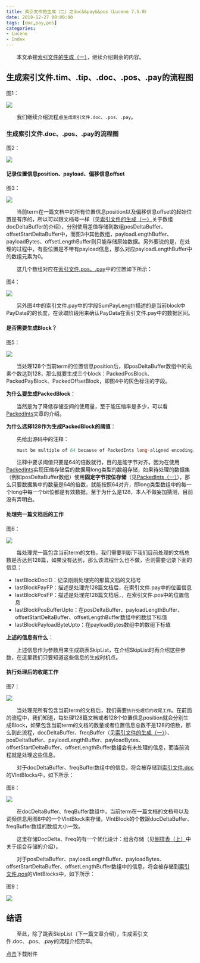```yaml
---
title: 索引文件的生成（二）之doc&&pay&&pos（Lucene 7.5.0）
date: 2019-12-27 00:00:00
tags: [doc,pay,pos]
categories:
- Lucene
- Index
---
```


&emsp;&emsp;本文承接[索引文件的生成（一）](https://www.amazingkoala.com.cn/Lucene/Index/2019/1226/索引文件的生成（一）之doc&&pay&&pos)，继续介绍剩余的内容。

## 生成索引文件.tim、.tip、.doc、.pos、.pay的流程图

图1：

<img src="http://www.amazingkoala.com.cn/uploads/lucene/index/索引文件的生成/索引文件的生成（二）/1.png">

&emsp;&emsp;我们继续介绍流程点`生成索引文件.doc、.pos、.pay`。

### 生成索引文件.doc、.pos、.pay的流程图

图2：

<img src="http://www.amazingkoala.com.cn/uploads/lucene/index/索引文件的生成/索引文件的生成（二）/2.png">

#### 记录位置信息position、payload、偏移信息offset

图3：

<img src="http://www.amazingkoala.com.cn/uploads/lucene/index/索引文件的生成/索引文件的生成（二）/3.png">

&emsp;&emsp;当前term在一篇文档中的所有位置信息position以及偏移信息offset的起始位置是有序的，所以可以跟文档号一样（见[索引文件的生成（一）](https://www.amazingkoala.com.cn/Lucene/Index/2019/1226/索引文件的生成（一）之doc&&pay&&pos)关于数组docDeltaBuffer的介绍），分别使用差值存储到数组posDeltaBuffer、offsetStartDeltaBuffer中，而图3中其他数组，payloadLengthBuffer、payloadBytes、offsetLengthBuffer则只能存储原始数据。另外要说的是，在处理的过程中，有些位置是不带有payload信息，那么对应payloadLengthBuffer中的数组元素为0。

&emsp;&emsp;这几个数组对应在[索引文件.pos、.pay](https://www.amazingkoala.com.cn/Lucene/suoyinwenjian/2019/0324/索引文件之pos&&pay)中的位置如下所示：

图4：

<img src="http://www.amazingkoala.com.cn/uploads/lucene/index/索引文件的生成/索引文件的生成（二）/4.png">

&emsp;&emsp;另外图4中的索引文件.pay中的字段SumPayLength描述的是当前block中PayData的的长度，在读取阶段用来确认PayData在索引文件.pay中的数据区间。

#### 是否需要生成Block？

图5：

<img src="http://www.amazingkoala.com.cn/uploads/lucene/index/索引文件的生成/索引文件的生成（二）/5.png">

&emsp;&emsp;当处理128个当前term的位置信息position后，即posDeltaBuffer数组中的元素个数达到128，那么就要生成三个block：PackedPosBlock、PackedPayBlock、PackedOffsetBlock，即图4中的灰色标注的字段。

**为什么要生成PackedBlock**：

&emsp;&emsp;当然是为了降低存储空间的使用量，至于能压缩率是多少，可以看[PackedInts](https://www.amazingkoala.com.cn/Lucene/yasuocunchu/2019/1217/PackedInts（一）)文章的介绍。

**为什么选择128作为生成PackedBlock的阈值**：

&emsp;&emsp;先给出源码中的注释：

```java
    must be multiple of 64 because of PackedInts long-aligned encoding/decoding
```

&emsp;&emsp;注释中要求阈值只要是64的倍数就行，目的是能字节对齐。因为在使用[PackedInts](https://www.amazingkoala.com.cn/Lucene/yasuocunchu/2019/1217/PackedInts（一）)实现压缩存储后的数据用long类型的数组存储，如果待处理的数据集（例如posDeltaBuffer数组）使用**固定字节按位存储**（见[PackedInts（一）](https://www.amazingkoala.com.cn/Lucene/yasuocunchu/2019/1217/PackedInts（一）)），那么只要数据集中的数量是64的倍数，就能按照64对齐，即long类型数组中的每一个long中每一个bit位都是有效数据。至于为什么是128，本人不做妄加猜测，目前没有弄明白。

#### 处理完一篇文档后的工作

图6：

<img src="http://www.amazingkoala.com.cn/uploads/lucene/index/索引文件的生成/索引文件的生成（二）/6.png">

&emsp;&emsp;每处理完一篇包含当前term的文档，我们需要判断下我们目前处理的文档总数是否达到128篇，如果没有达到，那么该流程什么也不做，否则需要记录下面的信息：

- lastBlockDocID：记录刚刚处理完的那篇文档的文档号
- lastBlockPayFP：描述是处理完128篇文档后，在索引文件.pay中的位置信息
- lastBlockPosFP：描述是处理完128篇文档后，，在索引文件.pos中的位置信息
- lastBlockPosBufferUpto：在posDeltaBuffer、payloadLengthBuffer、offsetStartDeltaBuffer、offsetLengthBuffer数组中的数组下标值
- lastBlockPayloadByteUpto：在payloadBytes数组中的数组下标值

**上述的信息有什么**：

&emsp;&emsp;上述信息作为参数用来生成跳表SkipList，在介绍SkipList时再介绍这些参数，在这里我们只要知道这些信息的生成时机点。

#### 执行处理后的收尾工作

图7：

<img src="http://www.amazingkoala.com.cn/uploads/lucene/index/索引文件的生成/索引文件的生成（二）/7.png">

&emsp;&emsp;当处理完所有包含当前term的文档后，我们需要`执行处理后的收尾工作`。在前面的流程中，我们知道，每处理128篇文档或者128个位置信息position就会分别生成Block，如果包含当前term的文档的数量或者位置信息总数不是128的倍数，那么到此流程，docDeltaBuffer、freqBuffer（见[索引文件的生成（一）](https://www.amazingkoala.com.cn/Lucene/Index/2019/1226/索引文件的生成（一）之doc&&pay&&pos)）、posDeltaBuffer、payloadLengthBuffer、payloadBytes、offsetStartDeltaBuffer、offsetLengthBuffer数组会有未处理的信息，而当前流程就是处理这些信息。

&emsp;&emsp;对于docDeltaBuffer、freqBuffer数组中的信息，将会被存储到[索引文件.doc](https://www.amazingkoala.com.cn/Lucene/suoyinwenjian/2019/0324/索引文件之doc)的VIntBlocks中，如下所示：

图8：

<img src="http://www.amazingkoala.com.cn/uploads/lucene/index/索引文件的生成/索引文件的生成（二）/8.png">


&emsp;&emsp;在docDeltaBuffer、freqBuffer数组中，当前term在一篇文档的文档号以及词频信息用图8中的一个VIntBlock来存储，VIntBlock的个数跟docDeltaBuffer、freqBuffer数组的数组大小一致。

&emsp;&emsp;这里存储DocDelta、Freq的有一个优化设计：组合存储（见[倒排表（上）](https://www.amazingkoala.com.cn/Lucene/Index/2019/0222/倒排表（上）)中关于组合存储的介绍）。

&emsp;&emsp;对于posDeltaBuffer、payloadLengthBuffer、payloadBytes、offsetStartDeltaBuffer、offsetLengthBuffer数组中的信息，将会被存储到[索引文件.pos](https://www.amazingkoala.com.cn/Lucene/suoyinwenjian/2019/0324/索引文件之pos&&pay)的VIntBlocks中，如下所示：

图9：

<img src="http://www.amazingkoala.com.cn/uploads/lucene/index/索引文件的生成/索引文件的生成（二）/9.png">

## 结语 

&emsp;&emsp;至此，除了跳表SkipList（下一篇文章介绍），生成索引文件.doc、.pos、.pay的流程介绍完毕。

[点击](http://www.amazingkoala.com.cn/attachment/Lucene/Index/索引文件的生成/索引文件的生成（二）/索引文件的生成（二）.zip)下载附件

